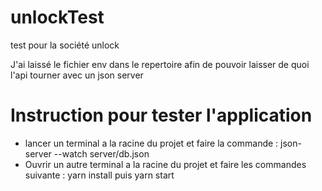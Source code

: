 # unlockTest
test pour la société unlock

J'ai laissé le fichier env dans le repertoire afin de pouvoir laisser de quoi l'api tourner avec un json server

# Instruction pour tester l'application
- lancer un terminal a la racine du projet et faire la commande :
   json-server --watch server/db.json
- Ouvrir un autre terminal a la racine du projet et faire les commandes suivante :
yarn install
puis
yarn start
